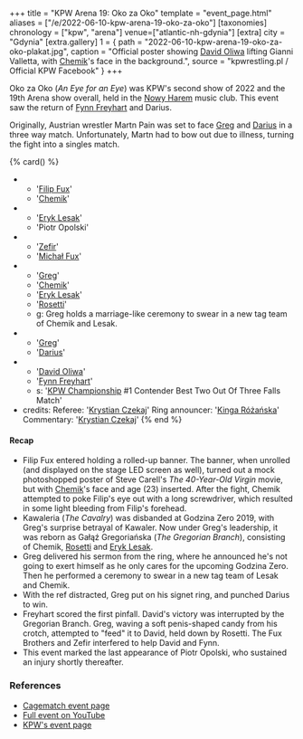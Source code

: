 +++
title = "KPW Arena 19: Oko za Oko"
template = "event_page.html"
aliases = ["/e/2022-06-10-kpw-arena-19-oko-za-oko"]
[taxonomies]
chronology = ["kpw", "arena"]
venue=["atlantic-nh-gdynia"]
[extra]
city = "Gdynia"
[extra.gallery]
1 = { path = "2022-06-10-kpw-arena-19-oko-za-oko-plakat.jpg", caption = "Official poster showing [David Oliwa](@/w/david-oliwa.md) lifting Gianni Valletta, with [Chemik](@/w/chemik.md)'s face in the background.", source = "kpwrestling.pl / Official KPW Facebook" }
+++

Oko za Oko (_An Eye for an Eye_) was KPW's second show of 2022 and the 19th Arena show overall, held in the [Nowy Harem](@/v/atlantic-nh-gdynia.md) music club. This event saw the return of [Fynn Freyhart](@/w/fynn-freyhart.md) and Darius.

Originally, Austrian wrestler Martn Pain was set to face [Greg](@/w/greg.md) and [Darius](@/w/darius.md) in a three way match. Unfortunately, Martn had to bow out due to illness, turning the fight into a singles match.

{% card() %}
- - '[Filip Fux](@/w/filip-fux.md)'
  - '[Chemik](@/w/chemik.md)'
- - '[Eryk Lesak](@/w/eryk-lesak.md)'
  - 'Piotr Opolski'
- - '[Zefir](@/w/zefir.md)'
  - '[Michał Fux](@/w/michal-fux.md)'
- - '[Greg](@/w/greg.md)'
  - '[Chemik](@/w/chemik.md)'
  - '[Eryk Lesak](@/w/eryk-lesak.md)'
  - '[Rosetti](@/w/rosetti.md)'
  - g: Greg holds a marriage-like ceremony to swear in a new tag team of Chemik and Lesak.
- - '[Greg](@/w/greg.md)'
  - '[Darius](@/w/darius.md)'
- - '[David Oliwa](@/w/david-oliwa.md)'
  - '[Fynn Freyhart](@/w/fynn-freyhart.md)'
  - s: '[KPW Championship](@/c/kpw-championship.md) #1 Contender Best Two Out Of Three Falls Match'
- credits:
    Referee: '[Krystian Czekaj](@/w/krystian-czekaj.md)'
    Ring announcer: '[Kinga Różańska](@/w/kinga-miotke.md)'
    Commentary: '[Krystian Czekaj](@/w/krystian-czekaj.md)'
{% end %}

#### Recap

* Filip Fux entered holding a rolled-up banner. The banner, when unrolled (and displayed on the stage LED screen as well), turned out a mock photoshopped poster of Steve Carell's _The 40-Year-Old Virgin_ movie, but with [Chemik](@/w/chemik.md)'s face and age (23) inserted. After the fight, Chemik attempted to poke Filip's eye out with a long screwdriver, which resulted in some light bleeding from Filip's forehead.
* Kawaleria (_The Cavalry_) was disbanded at Godzina Zero 2019, with Greg's surprise betrayal of Kawaler. Now under Greg's leadership, it was reborn as Gałąź Gregoriańska (_The Gregorian Branch_), consisting of Chemik, [Rosetti](@/w/rosetti.md) and [Eryk Lesak](@/w/eryk-lesak.md).
* Greg delivered his sermon from the ring, where he announced he's not going to exert himself as he only cares for the upcoming Godzina Zero. Then he performed a ceremony to swear in a new tag team of Lesak and Chemik.
* With the ref distracted, Greg put on his signet ring, and punched Darius to win.
* Freyhart scored the first pinfall. David's victory was interrupted by the Gregorian Branch. Greg, waving a soft penis-shaped candy from his crotch, attempted to "feed" it to David, held down by Rosetti. The Fux Brothers and Zefir interfered to help David and Fynn.
* This event marked the last appearance of Piotr Opolski, who sustained an injury shortly thereafter.

### References

* [Cagematch event page](https://www.cagematch.net/?id=1&nr=340665)
* [Full event on YouTube](https://www.youtube.com/watch?v=XRQWwMuajec)
* [KPW's event page](https://kpwrestling.pl/events/kpw-arena-19/)
